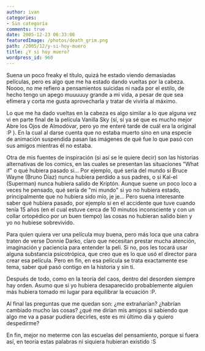 ```yaml
---
author: ivan
categories:
- Sin categoría
comments: true
date: 2005-12-23 06:33:00
featuredImage: /photos/death_grim.png
path: /2005/12/y-si-hoy-muero
title: ¿Y si hoy muero?
wordpress_id: 960
---
```


Suena un poco freaky el título, quizá he estado viendo demasiadas películas, pero es algo que me ha estado dando vueltas por la cabeza. Noooo, no me refiero a pensamientos suicidas ni nada por el estilo, de hecho tengo un apego muuuuuy grande a mi vida, a pesar de que sea efímera y corta me gusta aprovecharla y tratar de vivirla al máximo.

Lo que me ha dado vueltas en la cabeza es algo similar a lo que alguna vez vi en parte final de la película Vanilla Sky (sí, sí ya sé que es mucho mejor Abre los Ojos de Almodóvar, pero yo me enteré tarde de cuál era la original :P ). En la cual al darse cuenta que no estaba muerto sino en una especie de animación suspendida pasan las imágenes de qué fue lo que pasó con sus amigos mientras él no estaba.

Otra de mis fuentes de inspiración (si así se le quiere decir) son las historias alternativas de los comics, en las cuales se presentan las situaciones "What if" o qué hubiera pasado si... Por ejemplo, qué sería del mundo si Bruce Wayne (Bruno Díaz) nunca hubiera perdido a sus padres, o si Kal-el (Superman) nunca hubiera salido de Kriptón. Aunque suene un poco loco a veces he pensado, qué sería de "mi mundo" si yo no hubiera estado, principalmente que no hubiera sido mío, je je... Pero suena interesante saber qué hubiera pasado, por ejemplo si en el accidente que tuve cuando tenía 15 años (en el cual estuve cerca de 10 minutos inconsciente y con un collar ortopédico por un buen tiempo) las cosas no hubieran salido bien y yo no hubiese sobrevivido.

Para quien quiera ver una película muy buena, pero más loca que una cabra traten de verse Donnie Darko, claro que necesitan prestar mucha atención, imaginación y paciencia para entender la peli. Si no, pos les tocará usar alguna substancia psicotrópica, que creo que es lo que usó el director para crear esa película. Pero en fin, en esa película se trata exactamente ese tema, saber qué pasó contigo en la historia y sin ti.

Después de todo, como en la teoría del caos, dentro del desorden siempre hay orden. Asumo que si yo hubiera desaparecido probablemente alguien más hubiera tomado mi lugar para equilibrar la ecuación :P.

Al final las preguntas que me quedan son: ¿me extrañarían? ¿habrían cambiado mucho las cosas? ¿qué me dirían mis amigos si sabiendo que algo me va a pasar pudiera decirles, este es mi último día y quiero despedirme?

En fin, mejor no meterme con las escuelas del pensamiento, porque si fuera así, en teoría estas palabras ni siquiera hubieran existido :S